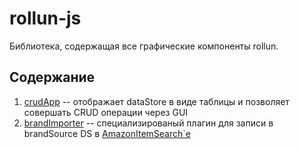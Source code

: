 # rollun-js
Библиотека, содержащая все графические компоненты rollun.

## Содержание
1. [crudApp]() -- отображает dataStore в виде таблицы и позволяет совершать
 CRUD операции через GUI
2. [brandImporter]() -- специализированый плагин для записи в brandSource DS
в [AmazonItemSearch`e]()